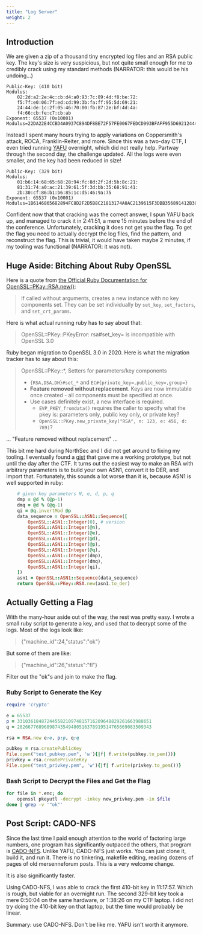 ```yaml
---
title: "Log Server"
weight: 2
---
```


## Introduction
We are given a zip of a thousand tiny encrypted log files and an RSA public key. The key's size is very suspicious, but not quite small enough for me to credibly crack using my standard methods (NARRATOR: this would be his undoing...)

```
Public-Key: (410 bit)
Modulus:
    02:2d:a2:2e:4c:cb:d4:a0:93:7c:89:4d:f8:be:72:
    f5:7f:e0:06:7f:ed:cd:99:3b:fa:ff:95:5d:69:21:
    24:44:de:1c:2f:05:46:70:00:fb:87:2e:bf:4d:4a:
    f4:66:cb:fe:c7:cb:ab
Exponent: 65537 (0x10001)
Modulus=22DA22E4CCBD4A0937C894DF8BE72F57FE0067FEDCD993BFAFF955D69212444DE1C2F05467000FB872EBF4D4AF466CBFEC7CBAB
```

Instead I spent many hours trying to apply variations on Coppersmith's attack, ROCA, Franklin-Reiter, and more. Since this was a two-day CTF, I even tried running [YAFU](https://github.com/bbuhrow/yafu) overnight, which did not really help. Partway through the second day, the challenge updated. All the logs were even smaller, and the key had been reduced in size!

```
Public-Key: (329 bit)
Modulus:
    01:b6:14:68:65:68:28:94:fc:8d:2f:2d:5b:8c:21:
    81:31:74:a0:ac:21:39:61:5f:3d:bb:35:68:91:41:
    2b:30:cf:86:b1:b6:85:1c:d5:46:9a:75
Exponent: 65537 (0x10001)
Modulus=1B6146865682894FC8D2F2D5B8C21813174A0AC2139615F3DBB356891412B30CF86B1B6851CD5469A75
```

Confident now that that cracking was the correct answer, I spun YAFU back up, and managed to crack it in 2:41:51, a mere 15 minutes before the end of the conference. Unfortunately, cracking it does not get you the flag. To get the flag you need to actually decrypt the log files, find the pattern, and reconstruct the flag. This is trivial, it would have taken maybe 2 minutes, if my tooling was functional (NARRATOR: it was not).

## Huge Aside: Bitching About Ruby OpenSSL
Here is a quote from [the Official Ruby Documentation for OpenSSL::PKay::RSA.new()](https://docs.ruby-lang.org/en/master/OpenSSL/PKey/RSA.html):
> If called without arguments, creates a new instance with no key components set. They can be set individually by `set_key`, `set_factors`, and `set_crt_params`.

Here is what actual running ruby has to say about that:
> OpenSSL::PKey::PKeyError: rsa#set_key= is incompatible with OpenSSL 3.0

Ruby began migration to OpenSSL 3.0 in 2020. Here is what the migration tracker has to say about this:
> OpenSSL::PKey::*, Setters for parameters/key components
> - `{RSA,DSA,DH}#set_*` and `EC#{private_key=,public_key=,group=}`
> - **Feature removed without replacement**. Keys are now immutable once created - all components must be specified at once.
> - Use cases definitely exist, a new interface is required.
>     - `EVP_PKEY_fromdata()` requires the caller to specify what the pkey is: parameters only, public key only, or private key?
>     - `OpenSSL::PKey.new_private_key("RSA", n: 123, e: 456, d: 789)`?

... "Feature removed without replacement" ...

This bit me hard during NorthSec and I did not get around to fixing my tooling. I eventually found a [gist](https://gist.github.com/WilliamNHarvey/0e37f84a86e66f9acb7ac8c68b0f996b) that gave me a working prototype, but not until the day after the CTF. It turns out the easiest way to make an RSA with arbitrary parameters is to build your own ASN1, convert it to DER, and import that. Fortunately, this sounds a lot worse than it is, because ASN1 is well supported in ruby:

```ruby
    # given key parameters N, e, d, p, q
    dmp = @d % (@p-1)
    dmq = @d % (@q-1)
    qi = @q.invertMod @p
    data_sequence = OpenSSL::ASN1::Sequence([
        OpenSSL::ASN1::Integer(0), # version
        OpenSSL::ASN1::Integer(@n),
        OpenSSL::ASN1::Integer(@e),
        OpenSSL::ASN1::Integer(@d),
        OpenSSL::ASN1::Integer(@p),
        OpenSSL::ASN1::Integer(@q),
        OpenSSL::ASN1::Integer(dmp),
        OpenSSL::ASN1::Integer(dmq),
        OpenSSL::ASN1::Integer(qi),
    ])
    asn1 = OpenSSL::ASN1::Sequence(data_sequence)
    return OpenSSL::PKey::RSA.new(asn1.to_der)
```

## Actually Getting a Flag
With the many-hour aside out of the way, the rest was pretty easy. I wrote a small ruby script to generate a key, and used that to decrypt some of the logs. Most of the logs look like:
> {"machine_id":24,"status":"ok"}

But some of them are like:
> {"machine_id":26,"status":"fl"}

Filter out the "ok"s and join to make the flag.

### Ruby Script to Generate the Key
```ruby
require 'crypto'

e = 65537
p = 33103618487244558210974815716209648829261663988651
q = 28266776896898743549480516378919514765669083509343

rsa = RSA.new e:e, p:p, q:q

pubkey = rsa.createPublicKey
File.open("test_pubkey.pem", 'w'){|f| f.write(pubkey.to_pem())}
privkey = rsa.createPrivateKey
File.open("test_privkey.pem", 'w'){|f| f.write(privkey.to_pem())}
```

### Bash Script to Decrypt the Files and Get the Flag
```sh
for file in *.enc; do
    openssl pkeyutl -decrypt -inkey new_privkey.pem -in $file
done | grep -v '"ok"'
```

## Post Script: CADO-NFS
Since the last time I paid enough attention to the world of factoring large numbers, one program has significantly outpaced the others, that program is [CADO-NFS](https://gitlab.inria.fr/cado-nfs/cado-nfs). Unlike YAFU, CADO-NFS just works. You can just clone it, build it, and run it. There is no tinkering, makefile editing, reading dozens of pages of old mersenneforum posts. This is a very welcome change.

It is also significantly faster.

Using CADO-NFS, I was able to crack the first 410-bit key in 11:17:57. Which is rough, but viable for an overnight run. The second 329-bit key took a mere 0:50:04 on the same hardware, or 1:38:26 on my CTF laptop. I did not try doing the 410-bit key on that laptop, but the time would probably be linear.

Summary: use CADO-NFS. Don't be like me. YAFU isn't worth it anymore.


